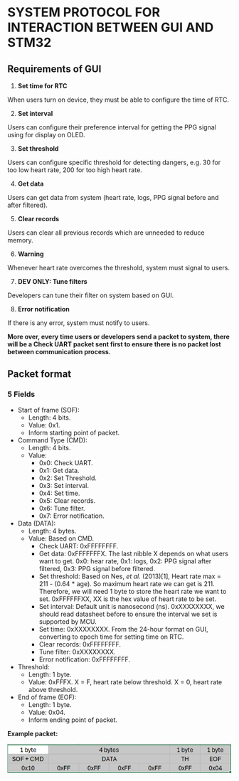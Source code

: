 # SYSTEM PROTOCOL FOR INTERACTION BETWEEN GUI AND STM32

## Requirements of GUI

1. **Set time for RTC**

When users turn on device, they must be able to configure the time of RTC.

2. **Set interval**

Users can configure their preference interval for getting the PPG signal using for display on OLED.

3. **Set threshold**

Users can configure specific threshold for detecting dangers, e.g. 30 for too low heart rate, 200 for too high heart rate.

4. **Get data**

Users can get data from system (heart rate, logs, PPG signal before and after filtered).

5. **Clear records**

Users can clear all previous records which are unneeded to reduce memory.

6. **Warning**

Whenever heart rate overcomes the threshold, system must signal to users.

7. **DEV ONLY: Tune filters**

Developers can tune their filter on system based on GUI.

8. **Error notification**

If there is any error, system must notify to users.

**More over, every time users or developers send a packet to system, there will be a **Check UART** packet sent first to ensure there is no packet lost between communication process.**

## Packet format

### 5 Fields
- Start of frame (SOF):
  - Length: 4 bits.
  - Value: 0x1.
  - Inform starting point of packet.
- Command Type (CMD):
  - Length: 4 bits.
  - Value:
    - 0x0: Check UART.
    - 0x1: Get data.
    - 0x2: Set Threshold.
    - 0x3: Set interval.
    - 0x4: Set time.
    - 0x5: Clear records.
    - 0x6: Tune filter.
    - 0x7: Error notification.
- Data (DATA):
  - Length: 4 bytes.
  - Value: Based on CMD.
    - Check UART: 0xFFFFFFFF.
    - Get data: 0xFFFFFFFX. The last nibble X depends on what users want to get. 0x0: hear rate, 0x1: logs, 0x2: PPG signal after filtered, 0x3: PPG signal before filtered.
    - Set threshold: Based on Nes, *et al.* (2013)[1], Heart rate max = 211 - (0.64 * age). So maximum heart rate we can get is 211. Therefore, we will need 1 byte to store the heart rate we want to set. 0xFFFFFFXX, XX is the hex value of heart rate to be set.
    - Set interval: Default unit is nanosecond (ns). 0xXXXXXXXX, we should read datasheet before to ensure the interval we set is supported by MCU.
    - Set time: 0xXXXXXXXX. From the 24-hour format on GUI, converting to epoch time for setting time on RTC.
    - Clear records: 0xFFFFFFFF.
    - Tune filter: 0xXXXXXXXX.
    - Error notification: 0xFFFFFFFF.
- Threshold:
  - Length: 1 byte.
  - Value: 0xFFFX. X = F, heart rate below threshold. X = 0, heart rate above threshold.
- End of frame (EOF):
  - Length: 1 byte.
  - Value: 0x04.
  - Inform ending point of packet.

**Example packet:**

![image](./img/example_packet.png)